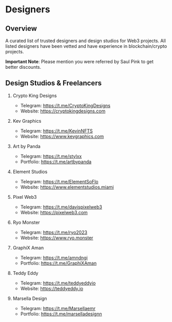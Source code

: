 # Designers

## Overview
A curated list of trusted designers and design studios for Web3 projects. All listed designers have been vetted and have experience in blockchain/crypto projects.

**Important Note**: Please mention you were referred by Saul Pink to get better discounts.

## Design Studios & Freelancers

1. Crypto King Designs

    - Telegram: https://t.me/CryptoKingDesigns
    - Website: https://cryptokingdesigns.com

2. Kev Graphics

    - Telegram: https://t.me/KevinNFTS
    - Website: https://www.kevgraphics.com

3. Art by Panda

    - Telegram: https://t.me/stylxx
    - Portfolio: https://t.me/artbypanda

4. Element Studios

    - Telegram: https://t.me/ElementSoFlo
    - Website: https://www.elementstudios.miami

5. Pixel Web3

    - Telegram: https://t.me/davispixelweb3
    - Website: https://pixelweb3.com

6. Ryo Monster

    - Telegram: https://t.me/ryo2023
    - Website: https://www.ryo.monster

7. GraphiX Aman

    - Telegram: https://t.me/amndngi
    - Portfolio: https://t.me/GraphiXAman

8. Teddy Eddy

    - Telegram: https://t.me/teddyeddyio
    - Website: https://teddyeddy.io

9. Marsella Design
    - Telegram: https://t.me/Marsellaemr
    - Portfolio: https://t.me/marselladesignn
